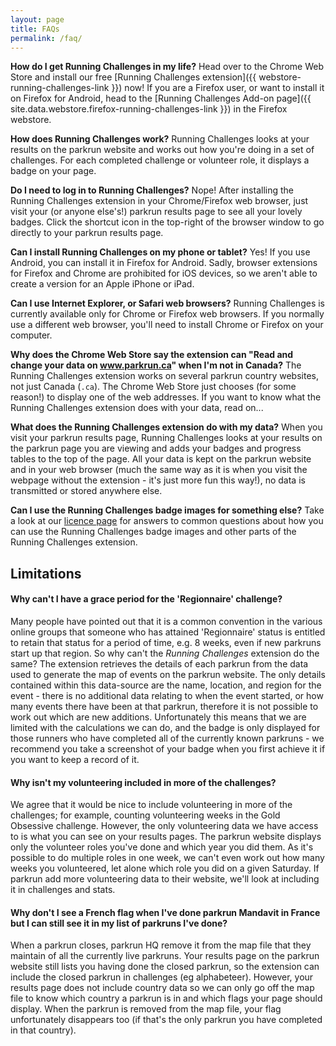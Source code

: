 ```yaml
---
layout: page
title: FAQs
permalink: /faq/
---
```


**How do I get Running Challenges in my life?**
Head over to the Chrome Web Store and install our free [Running Challenges extension]({{ webstore-running-challenges-link }}) now!
If you are a Firefox user, or want to install it on Firefox for Android, head to
the [Running Challenges Add-on page]({{ site.data.webstore.firefox-running-challenges-link }}) in the Firefox webstore.

**How does Running Challenges work?**
Running Challenges looks at your results on the parkrun website and works out how you're doing in a set of challenges. For each completed challenge or volunteer role, it displays a badge on your page.

**Do I need to log in to Running Challenges?**
Nope! After installing the Running Challenges extension in your Chrome/Firefox web browser, just visit your (or anyone else's!) parkrun results page to see all your lovely badges. Click the shortcut icon in the top-right of the browser window to go directly to your parkrun results page.

**Can I install Running Challenges on my phone or tablet?**
Yes! If you use Android, you can install it in Firefox for Android. Sadly, browser
extensions for Firefox and Chrome are prohibited for iOS devices, so we aren't
able to create a version for an Apple iPhone or iPad.

**Can I use Internet Explorer, or Safari web browsers?**
Running Challenges is currently available only for Chrome or Firefox web browsers. If you normally use a different web browser, you'll need to install Chrome or Firefox on your computer.

**Why does the Chrome Web Store say the extension can "Read and change your data on www.parkrun.ca" when I'm not in Canada?**
The Running Challenges extension works on several parkrun country websites, not just Canada (`.ca`). The Chrome Web Store just chooses (for some reason!) to display one of the web addresses. If you want to know what the Running Challenges extension does with your data, read on...

**What does the Running Challenges extension do with my data?**
When you visit your parkrun results page, Running Challenges looks at your results
on the parkrun page you are viewing and adds your badges and progress tables to
the top of the page.
All your data is kept on the parkrun website and in your web browser (much the
same way as it is when you visit the webpage without the extension - it's just
more fun this way!), no data is transmitted or stored anywhere else.

**Can I use the Running Challenges badge images for something else?**
Take a look at our [licence page](/licence) for answers to common questions about how you can use the Running Challenges badge images and other parts of the Running Challenges extension.

## Limitations

#### Why can't I have a grace period for the 'Regionnaire' challenge?

Many people have pointed out that it is a common convention in the various online
groups that someone who has attained 'Regionnaire' status is entitled to retain
that status for a period of time, e.g. 8 weeks, even if new parkruns start up
that region. So why can't the *Running Challenges* extension do the same? The
extension retrieves the details of each parkrun from the data used to generate
the map of events on the parkrun website. The only details contained within this
data-source are the name, location, and region for the event - there is no
additional data relating to when the event started, or how many events there have
been at that parkrun, therefore it is not possible to work out which are new
additions. Unfortunately this means that we are limited with the calculations we
can do, and the badge is only displayed for those runners who have completed all
of the currently known parkruns - we recommend you take a screenshot of your
badge when you first achieve it if you want to keep a record of it.

#### Why isn't my volunteering included in more of the challenges?

We agree that it would be nice to include volunteering in more of the challenges;
 for example, counting volunteering weeks in the Gold Obsessive challenge.
  However, the only volunteering data we 
have access to is what you can see on your results pages. The parkrun website displays only the 
volunteer roles you've done and which year you did them. As it's possible to do 
multiple roles in one week, we can't even work out how many weeks you volunteered, 
let alone which role you did on a given Saturday. If parkrun add more volunteering data to their website,
we'll look at including it in challenges and stats.

#### Why don't I see a French flag when I've done parkrun Mandavit in France but I can still see it in my list of parkruns I've done?

When a parkrun closes, parkrun HQ remove it from the map file that they maintain of all
the currently live parkruns. Your results page on the parkrun website still lists you having done
the closed parkrun, so the extension can include the closed parkrun in challenges (eg alphabeteer).
However, your results page does not include country data so we can only go off the map file to 
know which country a parkrun is in and which flags your page should display. 
When the parkrun is removed from the map file, your flag unfortunately disappears too (if that's the only
parkrun you have completed in that country).
